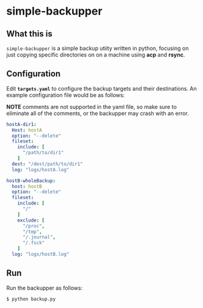 simple-backupper
===

## What this is
`simple-backupper` is a simple backup utiity written in python, focusing on just copying specific directories on on a machine using **acp** and **rsync**.
 

## Configuration
Edit **`targets.yaml`** to configure the backup targets and their destinations. An example configuration file would be as follows:

**NOTE** comments are not supported in the yaml file, so make sure to eliminate all of the comments, or the backupper may crash with an error.

```text:targets.yaml
hostA-dir1:
  Host: hostA
  option: "--delete"
  fileset:
    include: [
      "/path/to/dir1"
    ]
  dest: "/dest/path/to/dir1"
  log: "logs/hostA.log"

hostB-wholeBackup:
  host: hostB
  option: "--delete"
  fileset:
    include: [
      "/"
    ]
    exclude: [
      "/proc",
      "/tmp",
      "/.journal",
      "/.fsck"
    ]
  log: "logs/hostB.log"
```

## Run

Run the backupper as follows:

```bash
$ python backup.py
```